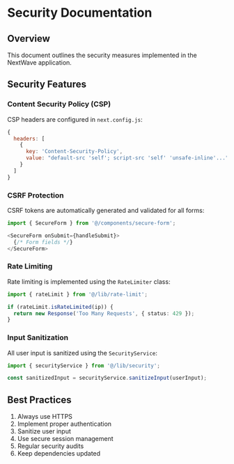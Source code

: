 # Security Documentation

## Overview

This document outlines the security measures implemented in the NextWave application.

## Security Features

### Content Security Policy (CSP)

CSP headers are configured in `next.config.js`:

```javascript
{
  headers: [
    {
      key: 'Content-Security-Policy',
      value: "default-src 'self'; script-src 'self' 'unsafe-inline'..."
    }
  ]
}
```

### CSRF Protection

CSRF tokens are automatically generated and validated for all forms:

```typescript
import { SecureForm } from '@/components/secure-form';

<SecureForm onSubmit={handleSubmit}>
  {/* Form fields */}
</SecureForm>
```

### Rate Limiting

Rate limiting is implemented using the `RateLimiter` class:

```typescript
import { rateLimit } from '@/lib/rate-limit';

if (rateLimit.isRateLimited(ip)) {
  return new Response('Too Many Requests', { status: 429 });
}
```

### Input Sanitization

All user input is sanitized using the `SecurityService`:

```typescript
import { securityService } from '@/lib/security';

const sanitizedInput = securityService.sanitizeInput(userInput);
```

## Best Practices

1. Always use HTTPS
2. Implement proper authentication
3. Sanitize user input
4. Use secure session management
5. Regular security audits
6. Keep dependencies updated